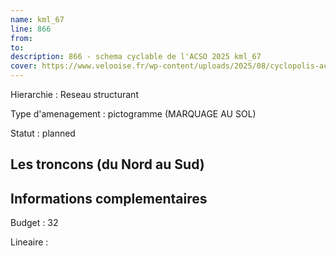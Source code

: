 ```yaml
---
name: kml_67 
line: 866
from: 
to:  
description: 866 - schema cyclable de l'ACSO 2025 kml_67 
cover: https://www.velooise.fr/wp-content/uploads/2025/08/cyclopolis-acso-866.jpg
---
```

Hierarchie : Reseau structurant

Type d'amenagement : pictogramme (MARQUAGE AU SOL)

Statut : planned

## Les troncons (du Nord au Sud)

## Informations complementaires

Budget  : 32 

Lineaire :

